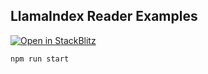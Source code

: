 ## LlamaIndex Reader Examples

[![Open in StackBlitz](https://developer.stackblitz.com/img/open_in_stackblitz.svg)](https://stackblitz.com/github/run-llama/LlamaIndexTS/tree/main/examples/readers?file=src/simple-directory-reader.ts&title=Simple%20Directory%20Reader)

```shell
npm run start
```
